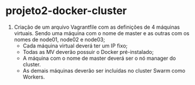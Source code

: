 # projeto2-docker-cluster

1. Criação de um arquivo Vagrantfile com as definições de 4 máquinas virtuais. Sendo uma máquina com o nome de master e as outras com os nomes de node01, node02 e node03; 
   - Cada máquina virtual deverá ter um IP fixo; 
   - Todas as MV deverão possuir o Docker pré-instalado; 
   - A máquina com o nome de master deverá ser o nó manager do cluster. 
   - As demais máquinas deverão ser incluídas no cluster Swarm como Workers.
